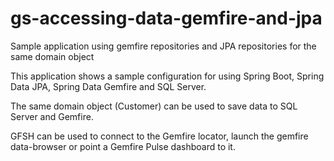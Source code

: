 # gs-accessing-data-gemfire-and-jpa
Sample application using gemfire repositories and JPA repositories for the same domain object

This application shows a sample configuration for 
using Spring Boot, Spring Data JPA, Spring Data Gemfire and SQL Server.

The same domain object (Customer) can be used to save data to SQL Server and Gemfire.

GFSH can be used to connect to the Gemfire locator, launch the gemfire data-browser or point a Gemfire Pulse dashboard to it.


